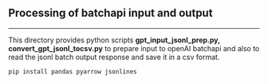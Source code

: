## Processing of batchapi input and output
---
This directory provides python scripts **gpt_input_jsonl_prep.py, convert_gpt_jsonl_tocsv.py** to prepare input to openAI batchapi and also to read the jsonl batch output response and save it in a csv format.

```bash
pip install pandas pyarrow jsonlines
```
